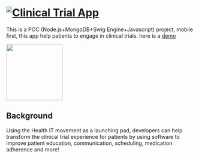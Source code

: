# [![Clinical Trial App](https://raw.github.com/matiasurbano/clinical/master/docs/presentacion/logo.png)](http://clinical.jit.su/)

This is a POC (Node.js+MongoDB+Swig Engine+Javascript) project, mobile first, this app help patients to engage in clinical trials. here is a [demo](http://clinical.jit.su/)


<img src="https://raw.github.com/matiasurbano/clinical/master/docs/presentacion/qrcode.png" width="150px">


Background
-----
Using the Health IT movement as a launching pad, developers can help transform the clinical trial experience for patients by using software to improve patient education, communication, scheduling, medication adherence and more! 

 
